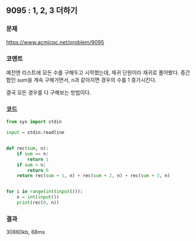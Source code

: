 ## 9095 : 1, 2, 3 더하기
### 문제
https://www.acmicpc.net/problem/9095
### 코멘트
예전엔 리스트에 모든 수를 구해두고 시작했는데, 재귀 단원이라 재귀로 풀어봤다.
중간합인 sum을 계속 구해가면서, n과 같아지면 경우의 수를 1 증가시킨다.

결국 모든 경우를 다 구해보는 방법이다.

### 코드
```python
from sys import stdin

input = stdin.readline


def rec(sum, n):
    if sum == n:
        return 1
    if sum > n:
        return 0
    return rec(sum + 1, n) + rec(sum + 2, n) + rec(sum + 3, n)


for i in range(int(input())):
    n = int(input())
    print(rec(0, n))

```

### 결과
30860kb, 68ms

